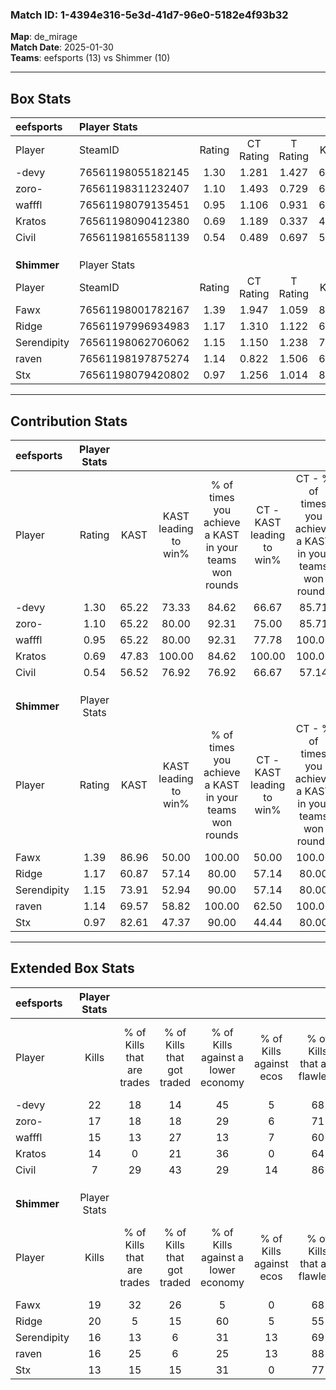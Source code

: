 ### Match ID: 1-4394e316-5e3d-41d7-96e0-5182e4f93b32  
**Map**: de_mirage  
**Match Date**: 2025-01-30  
**Teams**: eefsports (13) vs Shimmer (10)  

---  

## Box Stats  

| **eefsports** | Player Stats      |        |           |          |       |      |       |         |        |      |     |
| :- | :- | :-: | :-: | :-: | :-: | :-: | :-: | :-: | :-: | :-: | :-: |
| Player        | SteamID           | Rating | CT Rating | T Rating | KAST  | ADR  | Kills | Assists | Deaths | K/D  | HS% |
| -devy         | 76561198055182145 |  1.30  |   1.281   |  1.427   | 65.22 | 91.5 |  22   |    4    |   16   | 1.38 | 45  |
| zoro-         | 76561198311232407 |  1.10  |   1.493   |  0.729   | 65.22 | 70.7 |  17   |    6    |   14   | 1.21 | 70  |
| wafffl        | 76561198079135451 |  0.95  |   1.106   |  0.931   | 65.22 | 62.7 |  15   |    5    |   16   | 0.94 | 46  |
| Kratos        | 76561198090412380 |  0.69  |   1.189   |  0.337   | 47.83 | 56.5 |  14   |    2    |   19   | 0.74 | 21  |
| Civil         | 76561198165581139 |  0.54  |   0.489   |  0.697   | 56.52 | 64.3 |   7   |    8    |   19   | 0.37 | 57  |
|               |                   |        |           |          |       |      |       |         |        |      |     |
|               |                   |        |           |          |       |      |       |         |        |      |     |
|               |                   |        |           |          |       |      |       |         |        |      |     |
| **Shimmer**   | Player Stats      |        |           |          |       |      |       |         |        |      |     |
| Player        | SteamID           | Rating | CT Rating | T Rating | KAST  | ADR  | Kills | Assists | Deaths | K/D  | HS% |
| Fawx          | 76561198001782167 |  1.39  |   1.947   |  1.059   | 86.96 | 97.0 |  19   |    4    |   15   | 1.27 | 15  |
| Ridge         | 76561197996934983 |  1.17  |   1.310   |  1.122   | 60.87 | 89.0 |  20   |    4    |   17   | 1.18 | 40  |
| Serendipity   | 76561198062706062 |  1.15  |   1.150   |  1.238   | 73.91 | 70.0 |  16   |    5    |   13   | 1.23 | 37  |
| raven         | 76561198197875274 |  1.14  |   0.822   |  1.506   | 69.57 | 81.4 |  16   |    2    |   13   | 1.23 | 50  |
| Stx           | 76561198079420802 |  0.97  |   1.256   |  1.014   | 82.61 | 59.7 |  13   |    4    |   17   | 0.76 | 53  |
---  

## Contribution Stats  

| **eefsports** | Player Stats |       |                      |                                                        |                           |                                                             |                          |                                                            |
| :- | :-: | :-: | :-: | :-: | :-: | :-: | :-: | :-: |
| Player        |    Rating    | KAST  | KAST leading to win% | % of times you achieve a KAST in your teams won rounds | CT - KAST leading to win% | CT - % of times you achieve a KAST in your teams won rounds | T - KAST leading to win% | T - % of times you achieve a KAST in your teams won rounds |
| -devy         |     1.30     | 65.22 |        73.33         |                         84.62                          |           66.67           |                            85.71                            |          83.33           |                           83.33                            |
| zoro-         |     1.10     | 65.22 |        80.00         |                         92.31                          |           75.00           |                            85.71                            |          85.71           |                           100.00                           |
| wafffl        |     0.95     | 65.22 |        80.00         |                         92.31                          |           77.78           |                           100.00                            |          83.33           |                           83.33                            |
| Kratos        |     0.69     | 47.83 |        100.00        |                         84.62                          |          100.00           |                           100.00                            |          100.00          |                           66.67                            |
| Civil         |     0.54     | 56.52 |        76.92         |                         76.92                          |           66.67           |                            57.14                            |          85.71           |                           100.00                           |
|               |              |       |                      |                                                        |                           |                                                             |                          |                                                            |
|               |              |       |                      |                                                        |                           |                                                             |                          |                                                            |
|               |              |       |                      |                                                        |                           |                                                             |                          |                                                            |
| **Shimmer**   | Player Stats |       |                      |                                                        |                           |                                                             |                          |                                                            |
| Player        |    Rating    | KAST  | KAST leading to win% | % of times you achieve a KAST in your teams won rounds | CT - KAST leading to win% | CT - % of times you achieve a KAST in your teams won rounds | T - KAST leading to win% | T - % of times you achieve a KAST in your teams won rounds |
| Fawx          |     1.39     | 86.96 |        50.00         |                         100.00                         |           50.00           |                           100.00                            |          50.00           |                           100.00                           |
| Ridge         |     1.17     | 60.87 |        57.14         |                         80.00                          |           57.14           |                            80.00                            |          57.14           |                           80.00                            |
| Serendipity   |     1.15     | 73.91 |        52.94         |                         90.00                          |           57.14           |                            80.00                            |          50.00           |                           100.00                           |
| raven         |     1.14     | 69.57 |        58.82         |                         100.00                         |           62.50           |                           100.00                            |          55.56           |                           100.00                           |
| Stx           |     0.97     | 82.61 |        47.37         |                         90.00                          |           44.44           |                            80.00                            |          50.00           |                           100.00                           |
---  

## Extended Box Stats  

| **eefsports** | Player Stats |                            |                            |                                    |                         |                              |                                 |        |                             |                                     |                          |                               |                            |
| :- | :-: | :-: | :-: | :-: | :-: | :-: | :-: | :-: | :-: | :-: | :-: | :-: | :-: |
| Player        |    Kills     | % of Kills that are trades | % of Kills that got traded | % of Kills against a lower economy | % of Kills against ecos | % of Kills that are flawless | % of Kills that are close duels | Deaths | % of Deaths that get traded | % of Deaths against a lower economy | % of Deaths against ecos | % of Deaths that are flawless | % of Deaths that are close |
| -devy         |      22      |             18             |             14             |                 45                 |            5            |              68              |                5                |   16   |             13              |                 13                  |            0             |              81               |             6              |
| zoro-         |      17      |             18             |             18             |                 29                 |            6            |              71              |                0                |   14   |              7              |                  7                  |            0             |              93               |             0              |
| wafffl        |      15      |             13             |             27             |                 13                 |            7            |              60              |                7                |   16   |             19              |                 13                  |            6             |              63               |             6              |
| Kratos        |      14      |             0              |             21             |                 36                 |            0            |              64              |                0                |   19   |             21              |                 21                  |            5             |              63               |             0              |
| Civil         |      7       |             29             |             43             |                 29                 |           14            |              86              |                0                |   19   |             11              |                 16                  |            0             |              58               |             11             |
|               |              |                            |                            |                                    |                         |                              |                                 |        |                             |                                     |                          |                               |                            |
|               |              |                            |                            |                                    |                         |                              |                                 |        |                             |                                     |                          |                               |                            |
|               |              |                            |                            |                                    |                         |                              |                                 |        |                             |                                     |                          |                               |                            |
| **Shimmer**   | Player Stats |                            |                            |                                    |                         |                              |                                 |        |                             |                                     |                          |                               |                            |
| Player        |    Kills     | % of Kills that are trades | % of Kills that got traded | % of Kills against a lower economy | % of Kills against ecos | % of Kills that are flawless | % of Kills that are close duels | Deaths | % of Deaths that get traded | % of Deaths against a lower economy | % of Deaths against ecos | % of Deaths that are flawless | % of Deaths that are close |
| Fawx          |      19      |             32             |             26             |                 5                  |            0            |              68              |                5                |   15   |             27              |                 13                  |            0             |              47               |             0              |
| Ridge         |      20      |             5              |             15             |                 60                 |            5            |              55              |               10                |   17   |             12              |                 12                  |            0             |              82               |             0              |
| Serendipity   |      16      |             13             |             6              |                 31                 |           13            |              69              |                0                |   13   |             23              |                 31                  |            8             |              85               |             0              |
| raven         |      16      |             25             |             6              |                 25                 |           13            |              88              |                0                |   13   |              0              |                  8                  |            0             |              62               |             15             |
| Stx           |      13      |             15             |             15             |                 31                 |            0            |              77              |                8                |   17   |             41              |                 18                  |            0             |              71               |             0              |
